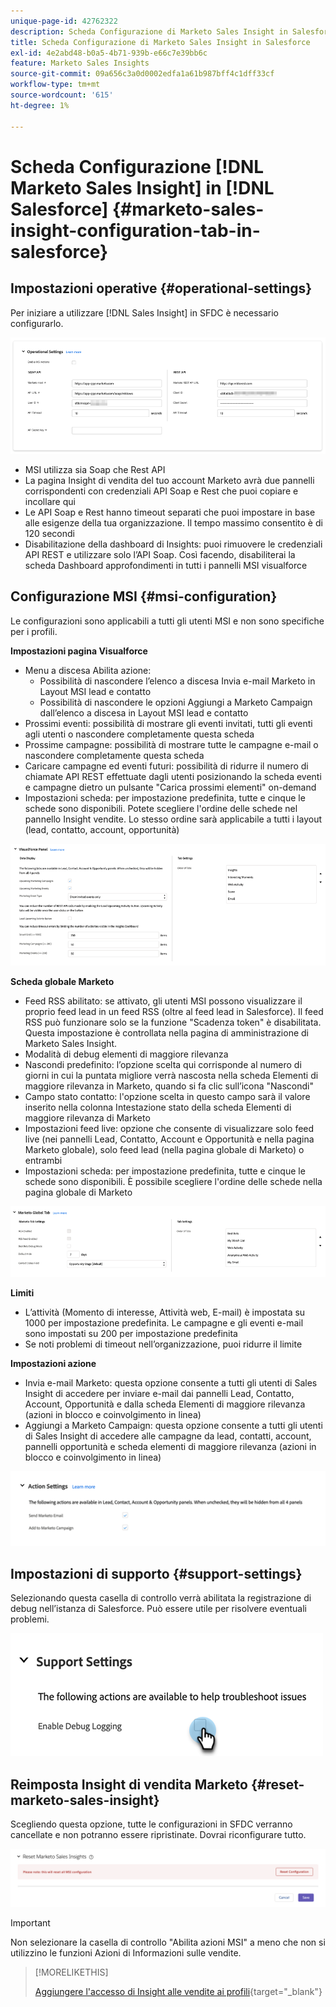```yaml
---
unique-page-id: 42762322
description: Scheda Configurazione di Marketo Sales Insight in Salesforce - Documentazione di Marketo - Documentazione del prodotto
title: Scheda Configurazione di Marketo Sales Insight in Salesforce
exl-id: 4e2abd48-b0a5-4b71-939b-e66c7e39bb6c
feature: Marketo Sales Insights
source-git-commit: 09a656c3a0d0002edfa1a61b987bff4c1dff33cf
workflow-type: tm+mt
source-wordcount: '615'
ht-degree: 1%

---
```


# Scheda Configurazione [!DNL Marketo Sales Insight] in [!DNL Salesforce] {#marketo-sales-insight-configuration-tab-in-salesforce}

## Impostazioni operative {#operational-settings}

Per iniziare a utilizzare [!DNL Sales Insight] in SFDC è necessario configurarlo.

![](assets/marketo-sales-insight-configuration-tab-in-salesforce-1.png)

* MSI utilizza sia Soap che Rest API
* La pagina Insight di vendita del tuo account Marketo avrà due pannelli corrispondenti con credenziali API Soap e Rest che puoi copiare e incollare qui
* Le API Soap e Rest hanno timeout separati che puoi impostare in base alle esigenze della tua organizzazione. Il tempo massimo consentito è di 120 secondi
* Disabilitazione della dashboard di Insights: puoi rimuovere le credenziali API REST e utilizzare solo l’API Soap. Così facendo, disabiliterai la scheda Dashboard approfondimenti in tutti i pannelli MSI visualforce

## Configurazione MSI {#msi-configuration}

Le configurazioni sono applicabili a tutti gli utenti MSI e non sono specifiche per i profili.

**Impostazioni pagina Visualforce**

* Menu a discesa Abilita azione:
   * Possibilità di nascondere l’elenco a discesa Invia e-mail Marketo in Layout MSI lead e contatto
   * Possibilità di nascondere le opzioni Aggiungi a Marketo Campaign dall’elenco a discesa in Layout MSI lead e contatto
* Prossimi eventi: possibilità di mostrare gli eventi invitati, tutti gli eventi agli utenti o nascondere completamente questa scheda
* Prossime campagne: possibilità di mostrare tutte le campagne e-mail o nascondere completamente questa scheda
* Caricare campagne ed eventi futuri: possibilità di ridurre il numero di chiamate API REST effettuate dagli utenti posizionando la scheda eventi e campagne dietro un pulsante &quot;Carica prossimi elementi&quot; on-demand
* Impostazioni scheda: per impostazione predefinita, tutte e cinque le schede sono disponibili. Potete scegliere l&#39;ordine delle schede nel pannello Insight vendite. Lo stesso ordine sarà applicabile a tutti i layout (lead, contatto, account, opportunità)

![](assets/marketo-sales-insight-configuration-tab-in-salesforce-2.png)

**Scheda globale Marketo**

* Feed RSS abilitato: se attivato, gli utenti MSI possono visualizzare il proprio feed lead in un feed RSS (oltre al feed lead in Salesforce). Il feed RSS può funzionare solo se la funzione &quot;Scadenza token&quot; è disabilitata. Questa impostazione è controllata nella pagina di amministrazione di Marketo Sales Insight.
* Modalità di debug elementi di maggiore rilevanza
* Nascondi predefinito: l’opzione scelta qui corrisponde al numero di giorni in cui la puntata migliore verrà nascosta nella scheda Elementi di maggiore rilevanza in Marketo, quando si fa clic sull’icona &quot;Nascondi&quot;
* Campo stato contatto: l&#39;opzione scelta in questo campo sarà il valore inserito nella colonna Intestazione stato della scheda Elementi di maggiore rilevanza di Marketo
* Impostazioni feed live: opzione che consente di visualizzare solo feed live (nei pannelli Lead, Contatto, Account e Opportunità e nella pagina Marketo globale), solo feed lead (nella pagina globale di Marketo) o entrambi
* Impostazioni scheda: per impostazione predefinita, tutte e cinque le schede sono disponibili. È possibile scegliere l&#39;ordine delle schede nella pagina globale di Marketo

![](assets/marketo-sales-insight-configuration-tab-in-salesforce-3.png)

**Limiti**

* L’attività (Momento di interesse, Attività web, E-mail) è impostata su 1000 per impostazione predefinita. Le campagne e gli eventi e-mail sono impostati su 200 per impostazione predefinita
* Se noti problemi di timeout nell’organizzazione, puoi ridurre il limite

**Impostazioni azione**

* Invia e-mail Marketo: questa opzione consente a tutti gli utenti di Sales Insight di accedere per inviare e-mail dai pannelli Lead, Contatto, Account, Opportunità e dalla scheda Elementi di maggiore rilevanza (azioni in blocco e coinvolgimento in linea)
* Aggiungi a Marketo Campaign: questa opzione consente a tutti gli utenti di Sales Insight di accedere alle campagne da lead, contatti, account, pannelli opportunità e scheda elementi di maggiore rilevanza (azioni in blocco e coinvolgimento in linea)

![](assets/marketo-sales-insight-configuration-tab-in-salesforce-4.png)

## Impostazioni di supporto {#support-settings}

Selezionando questa casella di controllo verrà abilitata la registrazione di debug nell’istanza di Salesforce. Può essere utile per risolvere eventuali problemi.

![](assets/marketo-sales-insight-configuration-tab-in-salesforce-5.png)

## Reimposta Insight di vendita Marketo {#reset-marketo-sales-insight}

Scegliendo questa opzione, tutte le configurazioni in SFDC verranno cancellate e non potranno essere ripristinate. Dovrai riconfigurare tutto.

![](assets/marketo-sales-insight-configuration-tab-in-salesforce-6.png)

>[!IMPORTANT]
>
>Non selezionare la casella di controllo &quot;Abilita azioni MSI&quot; a meno che non si utilizzino le funzioni Azioni di Informazioni sulle vendite.

>[!MORELIKETHIS]
>
>[Aggiungere l&#39;accesso di Insight alle vendite ai profili](/help/marketo/product-docs/marketo-sales-insight/msi-for-salesforce/configuration/add-sales-insight-access-to-profiles.md){target="_blank"}
